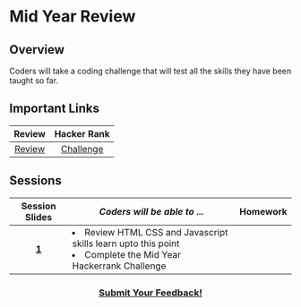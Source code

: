 # Mid Year Review

## Overview
Coders will take a coding challenge that will test all the skills they have been taught so far.

## Important Links
| Review | Hacker Rank |
|:-------:|:-------:|
|[Review](https://drive.google.com/open?id=1EF70WFuf3O8vif9ApZN00UgtCtz2aGVzR5EloVq0P4Q)|[Challenge](http://hr.gs/myc-adv-1718) |

## Sessions 
|Session Slides|*Coders will be able to ...*|Homework|
|:-------:|-------|:-------|
|[**1**](https://drive.google.com/open?id=1EF70WFuf3O8vif9ApZN00UgtCtz2aGVzR5EloVq0P4Q)|<li>Review HTML CSS and Javascript skills learn upto this point</li> <li>Complete the Mid Year Hackerrank Challenge</li> ||

<h3 align="center"><a href="https://docs.google.com/forms/d/e/1FAIpQLSdmoYjRk6tqJHI5Y1ELjOZ7tiYj58dmoIBEeUaXK5ciIdljIg/viewform">Submit Your Feedback!</a></h3>

